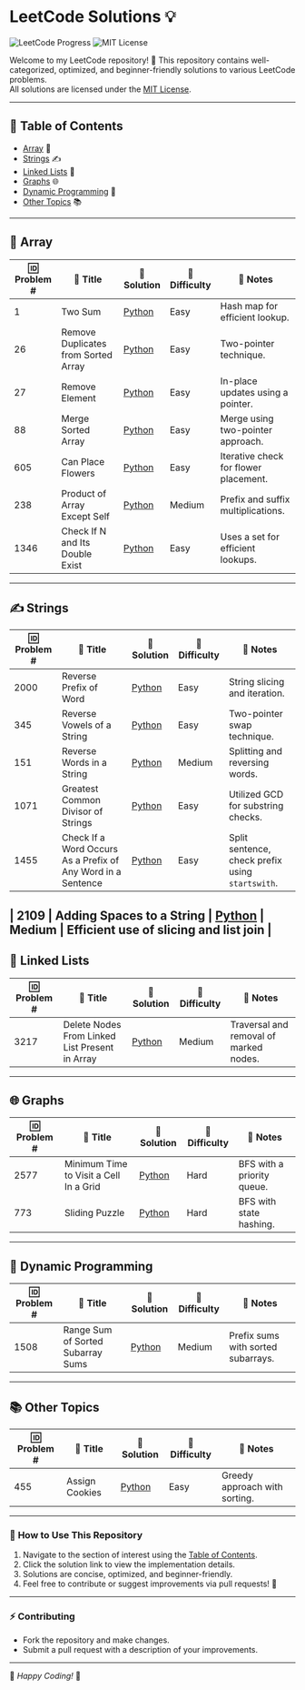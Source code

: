 # LeetCode Solutions 💡

![LeetCode Progress](https://img.shields.io/badge/LeetCode-100%2B%20Solved-yellow)
![MIT License](https://img.shields.io/badge/License-MIT-green)

Welcome to my LeetCode repository! 🎉 This repository contains well-categorized, optimized, and beginner-friendly solutions to various LeetCode problems.  
All solutions are licensed under the [MIT License](LICENSE).

---

## 📖 **Table of Contents**
- [Array](#array) 🧮
- [Strings](#strings) ✍️
- [Linked Lists](#linked-lists) 🔗
- [Graphs](#graphs) 🌐
- [Dynamic Programming](#dynamic-programming) 🤖
- [Other Topics](#other-topics) 📚

---

## 🧮 **Array**

| 🆔 Problem # | 📜 Title                          | 🔗 Solution                       | 🚦 Difficulty | 📝 Notes                                |
|--------------|----------------------------------|-----------------------------------|---------------|-----------------------------------------|
| 1            | Two Sum                         | [Python](solutions/array/two_sum.py) | Easy          | Hash map for efficient lookup.         |
| 26           | Remove Duplicates from Sorted Array | [Python](solutions/remove_duplicates.py) | Easy | Two-pointer technique.               |
| 27           | Remove Element                  | [Python](solutions/remove_element.py) | Easy  | In-place updates using a pointer.    |
| 88           | Merge Sorted Array              | [Python](solutions/merge_sorted_array.py) | Easy | Merge using two-pointer approach.    |
| 605          | Can Place Flowers               | [Python](solutions/can_place_flowers.py) | Easy | Iterative check for flower placement.|
| 238          | Product of Array Except Self    | [Python](solutions/product_except_self.py) | Medium | Prefix and suffix multiplications.   |
| 1346         | Check If N and Its Double Exist | [Python](solutions/array/check_double_exist.py) | Easy          | Uses a set for efficient lookups.         |


---

## ✍️ **Strings**

| 🆔 Problem # | 📜 Title                          | 🔗 Solution                       | 🚦 Difficulty | 📝 Notes                                |
|--------------|----------------------------------|-----------------------------------|---------------|-----------------------------------------|
| 2000         | Reverse Prefix of Word          | [Python](solutions/reverse_prefix.py) | Easy  | String slicing and iteration.        |
| 345          | Reverse Vowels of a String      | [Python](solutions/reverse_vowels.py) | Easy  | Two-pointer swap technique.          |
| 151          | Reverse Words in a String       | [Python](solutions/reverse_words.py) | Medium | Splitting and reversing words.       |
| 1071         | Greatest Common Divisor of Strings | [Python](solutions/gcd_strings.py) | Easy  | Utilized GCD for substring checks.   |
| 1455         | Check If a Word Occurs As a Prefix of Any Word in a Sentence | [Python](solutions/strings/prefix_check.py)  | Easy          | Split sentence, check prefix using `startswith`. |

| 2109         | Adding Spaces to a String        | [Python](solutions/strings/2109_add_spaces_to_string.py) | Medium        | Efficient use of slicing and list join |
---

## 🔗 **Linked Lists**

| 🆔 Problem # | 📜 Title                          | 🔗 Solution                       | 🚦 Difficulty | 📝 Notes                                |
|--------------|----------------------------------|-----------------------------------|---------------|-----------------------------------------|
| 3217         | Delete Nodes From Linked List Present in Array | [Python](solutions/delete_nodes.py) | Medium | Traversal and removal of marked nodes.|

---

## 🌐 **Graphs**

| 🆔 Problem # | 📜 Title                          | 🔗 Solution                       | 🚦 Difficulty | 📝 Notes                                |
|--------------|----------------------------------|-----------------------------------|---------------|-----------------------------------------|
| 2577         | Minimum Time to Visit a Cell In a Grid | [Python](solutions/min_time_grid.py) | Hard | BFS with a priority queue.           |
| 773          | Sliding Puzzle                  | [Python](solutions/sliding_puzzle.py) | Hard  | BFS with state hashing.              |

---

## 🤖 **Dynamic Programming**

| 🆔 Problem # | 📜 Title                          | 🔗 Solution                       | 🚦 Difficulty | 📝 Notes                                |
|--------------|----------------------------------|-----------------------------------|---------------|-----------------------------------------|
| 1508         | Range Sum of Sorted Subarray Sums | [Python](solutions/range_sum.py) | Medium | Prefix sums with sorted subarrays.   |

---

## 📚 **Other Topics**

| 🆔 Problem # | 📜 Title                          | 🔗 Solution                       | 🚦 Difficulty | 📝 Notes                                |
|--------------|----------------------------------|-----------------------------------|---------------|-----------------------------------------|
| 455          | Assign Cookies                  | [Python](solutions/assign_cookies.py) | Easy  | Greedy approach with sorting.        |

---

### 🌟 **How to Use This Repository**
1. Navigate to the section of interest using the [Table of Contents](#table-of-contents).  
2. Click the solution link to view the implementation details.  
3. Solutions are concise, optimized, and beginner-friendly.  
4. Feel free to contribute or suggest improvements via pull requests! 🤝

---

### ⚡ **Contributing**
- Fork the repository and make changes.
- Submit a pull request with a description of your improvements.

---

🌟 *Happy Coding!* 🌟
